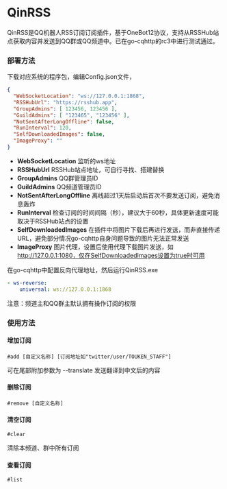 # QinRSS
QinRSS是QQ机器人RSS订阅订阅插件，基于OneBot12协议，支持从RSSHub站点获取内容并发送到QQ群或QQ频道中。已在go-cqhttp的rc3中进行测试通过。

### 部署方法
下载对应系统的程序包，编辑Config.json文件，

```json
{
  "WebSocketLocation": "ws://127.0.0.1:1868",
  "RSSHubUrl": "https://rsshub.app",
  "GroupAdmins": [ 123456, 123456 ],
  "GuildAdmins": [ "123465", "123456" ],
  "NotSentAfterLongOffline": false,
  "RunInterval": 120,
  "SelfDownloadedImages": false,
  "ImageProxy": ""
}
```

* **WebSocketLocation** 监听的ws地址
* **RSSHubUrl** RSSHub站点地址，可自行寻找、搭建替换
* **GroupAdmins** QQ群管理员ID
* **GuildAdmins** QQ频道管理员ID
* **NotSentAfterLongOffline** 离线超过1天后启动后首次不要发送订阅，避免消息轰炸
* **RunInterval** 检查订阅的时间间隔（秒），建议大于60秒，具体更新速度可能取决于RSSHub站点的设置
* **SelfDownloadedImages** 在插件中将图片下载后再进行发送，而非直接传递URL，避免部分情况go-cqhttp自身问题导致的图片无法正常发送
* **ImageProxy** 图片代理，设置后使用代理下载图片发送，如 http://127.0.0.1:1080，仅在SelfDownloadedImages设置为true时可用


在go-cqhttp中配置反向代理地址，然后运行QinRSS.exe

```yml
- ws-reverse:
    universal: ws://127.0.0.1:1868
```
注意：频道主和QQ群主默认拥有操作订阅的权限

### 使用方法

#### 增加订阅
```
#add [自定义名称] [订阅地址如"twitter/user/TOUKEN_STAFF"]
```
可在尾部附加参数为 --translate 发送翻译到中文后的内容

#### 删除订阅
```
#remove [自定义名称]
```

#### 清空订阅
```
#clear
```
清除本频道、群中所有订阅

#### 查看订阅
```
#list
```
